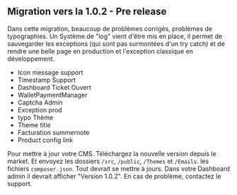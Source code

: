 ## Migration vers la 1.0.2 - Pre release

Dans cette migration, beaucoup de problèmes corrigés, problèmes de typographies. Un Système de "log" vient d'être mis en place, il permet de sauvegarder les exceptions (qui sont pas surmontées d'un try catch) et de rendre une belle page en production et l'exception classique en développement.

- Icon message support
- Timestamp Support
- Dashboard Ticket Ouvert
- WalletPaymentManager
- Captcha Admin
- Exception prod
- typo Thème
- Theme title
- Facturation summernote
- Product config link

Pour mettre à jour votre CMS. Téléchargez la nouvelle version depuis le market. Et envoyez les dossiers `/src`, `/public`, `/Themes` et `/Emails`. les fichiers `composer.json`.
Tout devrait se mettre à jours. Dans votre Dashboard admin il devrait afficher "Version 1.0.2". En cas de problème, contactez le support.
